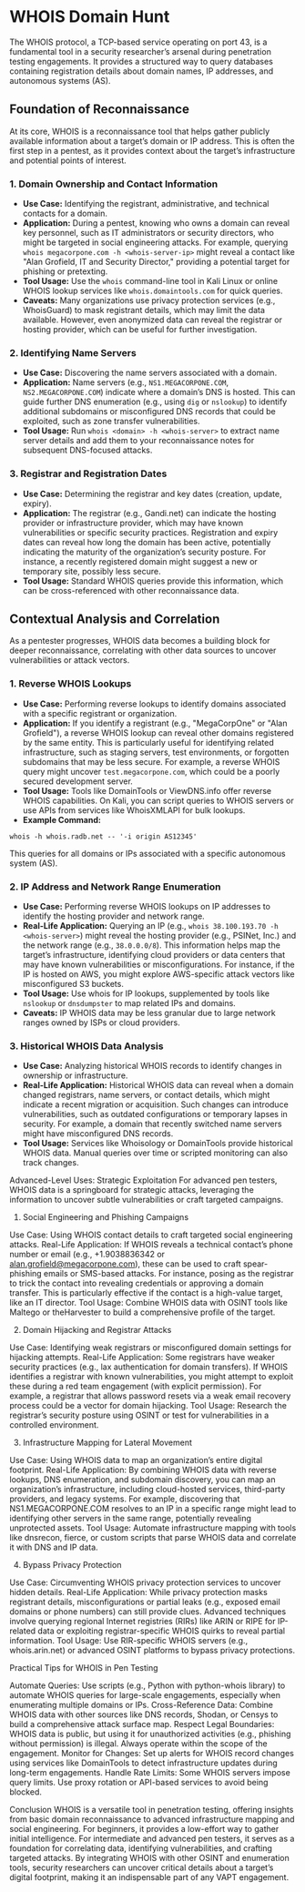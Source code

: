 # WHOIS Domain Hunt

The WHOIS protocol, a TCP-based service operating on port 43, is a fundamental tool in a security researcher’s arsenal during penetration testing engagements. It provides a structured way to query databases containing registration details about domain names, IP addresses, and autonomous systems (AS).

## Foundation of Reconnaissance

At its core, WHOIS is a reconnaissance tool that helps gather publicly available information about a target’s domain or IP address. This is often the first step in a pentest, as it provides context about the target’s infrastructure and potential points of interest.

### 1. Domain Ownership and Contact Information

- **Use Case:** Identifying the registrant, administrative, and technical contacts for a domain.
- **Application:** During a pentest, knowing who owns a domain can reveal key personnel, such as IT administrators or security directors, who might be targeted in social engineering attacks. For example, querying `whois megacorpone.com -h <whois-server-ip>` might reveal a contact like "Alan Grofield, IT and Security Director," providing a potential target for phishing or pretexting.
- **Tool Usage:** Use the `whois` command-line tool in Kali Linux or online WHOIS lookup services like `whois.domaintools.com` for quick queries.
- **Caveats:** Many organizations use privacy protection services (e.g., WhoisGuard) to mask registrant details, which may limit the data available. However, even anonymized data can reveal the registrar or hosting provider, which can be useful for further investigation.

### 2. Identifying Name Servers

- **Use Case:** Discovering the name servers associated with a domain.
- **Application:** Name servers (e.g., `NS1.MEGACORPONE.COM`, `NS2.MEGACORPONE.COM`) indicate where a domain’s DNS is hosted. This can guide further DNS enumeration (e.g., using `dig` or `nslookup`) to identify additional subdomains or misconfigured DNS records that could be exploited, such as zone transfer vulnerabilities.
- **Tool Usage:** Run `whois <domain> -h <whois-server>` to extract name server details and add them to your reconnaissance notes for subsequent DNS-focused attacks.

### 3. Registrar and Registration Dates

- **Use Case:** Determining the registrar and key dates (creation, update, expiry).
- **Application:** The registrar (e.g., Gandi.net) can indicate the hosting provider or infrastructure provider, which may have known vulnerabilities or specific security practices. Registration and expiry dates can reveal how long the domain has been active, potentially indicating the maturity of the organization’s security posture. For instance, a recently registered domain might suggest a new or temporary site, possibly less secure.
- **Tool Usage:** Standard WHOIS queries provide this information, which can be cross-referenced with other reconnaissance data.

## Contextual Analysis and Correlation

As a pentester progresses, WHOIS data becomes a building block for deeper reconnaissance, correlating with other data sources to uncover vulnerabilities or attack vectors.

### 1. Reverse WHOIS Lookups

- **Use Case:** Performing reverse lookups to identify domains associated with a specific registrant or organization.
- **Application:** If you identify a registrant (e.g., "MegaCorpOne" or "Alan Grofield"), a reverse WHOIS lookup can reveal other domains registered by the same entity. This is particularly useful for identifying related infrastructure, such as staging servers, test environments, or forgotten subdomains that may be less secure. For example, a reverse WHOIS query might uncover `test.megacorpone.com`, which could be a poorly secured development server.
- **Tool Usage:** Tools like DomainTools or ViewDNS.info offer reverse WHOIS capabilities. On Kali, you can script queries to WHOIS servers or use APIs from services like WhoisXMLAPI for bulk lookups.
- **Example Command:**
```
whois -h whois.radb.net -- '-i origin AS12345'
```
This queries for all domains or IPs associated with a specific autonomous system (AS).

### 2. IP Address and Network Range Enumeration

- **Use Case:** Performing reverse WHOIS lookups on IP addresses to identify the hosting provider and network range.
- **Real-Life Application:** Querying an IP (e.g., `whois 38.100.193.70 -h <whois-server>`) might reveal the hosting provider (e.g., PSINet, Inc.) and the network range (e.g., `38.0.0.0/8`). This information helps map the target’s infrastructure, identifying cloud providers or data centers that may have known vulnerabilities or misconfigurations. For instance, if the IP is hosted on AWS, you might explore AWS-specific attack vectors like misconfigured S3 buckets.
- **Tool Usage:** Use whois for IP lookups, supplemented by tools like `nslookup` or `dnsdumpster` to map related IPs and domains.
- **Caveats:** IP WHOIS data may be less granular due to large network ranges owned by ISPs or cloud providers.

### 3. Historical WHOIS Data Analysis

- **Use Case:** Analyzing historical WHOIS records to identify changes in ownership or infrastructure.
- **Real-Life Application:** Historical WHOIS data can reveal when a domain changed registrars, name servers, or contact details, which might indicate a recent migration or acquisition. Such changes can introduce vulnerabilities, such as outdated configurations or temporary lapses in security. For example, a domain that recently switched name servers might have misconfigured DNS records.
- **Tool Usage:** Services like Whoisology or DomainTools provide historical WHOIS data. Manual queries over time or scripted monitoring can also track changes.

Advanced-Level Uses: Strategic Exploitation
For advanced pen testers, WHOIS data is a springboard for strategic attacks, leveraging the information to uncover subtle vulnerabilities or craft targeted campaigns.
1. Social Engineering and Phishing Campaigns

Use Case: Using WHOIS contact details to craft targeted social engineering attacks.
Real-Life Application: If WHOIS reveals a technical contact’s phone number or email (e.g., +1.9038836342 or alan.grofield@megacorpone.com), these can be used to craft spear-phishing emails or SMS-based attacks. For instance, posing as the registrar to trick the contact into revealing credentials or approving a domain transfer. This is particularly effective if the contact is a high-value target, like an IT director.
Tool Usage: Combine WHOIS data with OSINT tools like Maltego or theHarvester to build a comprehensive profile of the target.

2. Domain Hijacking and Registrar Attacks

Use Case: Identifying weak registrars or misconfigured domain settings for hijacking attempts.
Real-Life Application: Some registrars have weaker security practices (e.g., lax authentication for domain transfers). If WHOIS identifies a registrar with known vulnerabilities, you might attempt to exploit these during a red team engagement (with explicit permission). For example, a registrar that allows password resets via a weak email recovery process could be a vector for domain hijacking.
Tool Usage: Research the registrar’s security posture using OSINT or test for vulnerabilities in a controlled environment.

3. Infrastructure Mapping for Lateral Movement

Use Case: Using WHOIS data to map an organization’s entire digital footprint.
Real-Life Application: By combining WHOIS data with reverse lookups, DNS enumeration, and subdomain discovery, you can map an organization’s infrastructure, including cloud-hosted services, third-party providers, and legacy systems. For example, discovering that NS1.MEGACORPONE.COM resolves to an IP in a specific range might lead to identifying other servers in the same range, potentially revealing unprotected assets.
Tool Usage: Automate infrastructure mapping with tools like dnsrecon, fierce, or custom scripts that parse WHOIS data and correlate it with DNS and IP data.

4. Bypass Privacy Protection

Use Case: Circumventing WHOIS privacy protection services to uncover hidden details.
Real-Life Application: While privacy protection masks registrant details, misconfigurations or partial leaks (e.g., exposed email domains or phone numbers) can still provide clues. Advanced techniques involve querying regional Internet registries (RIRs) like ARIN or RIPE for IP-related data or exploiting registrar-specific WHOIS quirks to reveal partial information.
Tool Usage: Use RIR-specific WHOIS servers (e.g., whois.arin.net) or advanced OSINT platforms to bypass privacy protections.

Practical Tips for WHOIS in Pen Testing

Automate Queries: Use scripts (e.g., Python with python-whois library) to automate WHOIS queries for large-scale engagements, especially when enumerating multiple domains or IPs.
Cross-Reference Data: Combine WHOIS data with other sources like DNS records, Shodan, or Censys to build a comprehensive attack surface map.
Respect Legal Boundaries: WHOIS data is public, but using it for unauthorized activities (e.g., phishing without permission) is illegal. Always operate within the scope of the engagement.
Monitor for Changes: Set up alerts for WHOIS record changes using services like DomainTools to detect infrastructure updates during long-term engagements.
Handle Rate Limits: Some WHOIS servers impose query limits. Use proxy rotation or API-based services to avoid being blocked.

Conclusion
WHOIS is a versatile tool in penetration testing, offering insights from basic domain reconnaissance to advanced infrastructure mapping and social engineering. For beginners, it provides a low-effort way to gather initial intelligence. For intermediate and advanced pen testers, it serves as a foundation for correlating data, identifying vulnerabilities, and crafting targeted attacks. By integrating WHOIS with other OSINT and enumeration tools, security researchers can uncover critical details about a target’s digital footprint, making it an indispensable part of any VAPT engagement.
